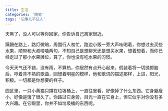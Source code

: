 ```yaml
---
title: 生活
categories: '随笔'
tags: '记事儿不记人'
---
```

<!-- Welcome to [Hexo](https://hexo.io/)! This is your very first post. Check [documentation](https://hexo.io/docs/) for more info. If you get any problems when using Hexo, you can find the answer in [troubleshooting](https://hexo.io/docs/troubleshooting.html) or you can ask me on [GitHub](https://github.com/hexojs/hexo/issues). -->

天黑了，没人可以等你回家，你告诉自己离家很近。

​ 蹒跚在路上，路灯微暗，周围行人匆忙，路边小贩一旁大声吆喝着，你想过去买些水果，顺带和大叔唠嗑两句，不知自己是想聊天还是想买水果，想着想着，而你已经走过了那小水果摊位，算了，你也没有吃水果的习惯。

​ 今天天气还不错，没有雨，不算热，你居然有点开心起来，假装着将一切抛掷脑后，哼着背不熟的歌曲，回想着明星的模样，他和歌词的描述那样，上进，阳光，积极。一切都是你想要的样子。

​ 园区里，一只小黄猫只蹲在垃圾桶上，一直往里看，好像掉了什么东西。它身躯瘦小，好像是饿了很久了。你路过它身旁，目光一直在它身上，但它似乎对你没有多大兴趣。在它眼里，你并不如垃圾桶的东西呢。